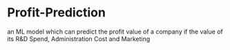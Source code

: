 # Profit-Prediction
an ML model which can predict the profit value of a company if the value of its R&amp;D Spend, Administration Cost and Marketing
